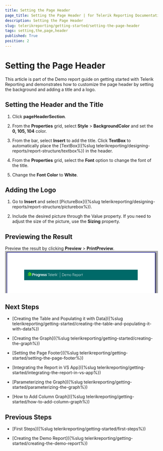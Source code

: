 ```yaml
---
title: Setting the Page Header
page_title: Setting the Page Header | for Telerik Reporting Documentation
description: Setting the Page Header
slug: telerikreporting/getting-started/setting-the-page-header
tags: setting,the,page,header
published: True
position: 2
---
```


# Setting the Page Header



This article is part of the Demo report guide on getting started with Telerik Reporting and demonstrates         how to customize the page header by setting the background and adding a title and a logo.       

## Setting the Header and the Title

1. Click __pageHeaderSection__.             

1. From the __Properties__ grid, select __Style__ > __BackgroundColor__               and set the __0, 105, 104__ color.             

1. From the bar, select __Insert__ to add the title. Click __TextBox__               to automatically place the [TextBox]({%slug telerikreporting/designing-reports/report-structure/textbox%}) in the header.             

1. From the __Properties__ grid, select the __Font__ option to change the font of the title.             

1. Change the __Font Color__ to __White__.             

## Adding the Logo

1. Go to __Insert__ and select [PictureBox]({%slug telerikreporting/designing-reports/report-structure/picturebox%}).             

1. Include the desired picture through the Value property. If you need to adjust the size of the picture, use the __Sizing__ property.             

## Previewing the Result

Preview the result by clicking __Preview__ > __PrintPreview__.           
  ![Page Header](images/PageHeader.PNG)

## Next Steps

* [Creating the Table and Populating it with Data]({%slug telerikreporting/getting-started/creating-the-table-and-populating-it-with-data%})

* [Creating the Graph]({%slug telerikreporting/getting-started/creating-the-graph%})

* [Setting the Page Footer]({%slug telerikreporting/getting-started/setting-the-page-footer%})

* [Integrating the Report in VS App]({%slug telerikreporting/getting-started/integrating-the-report-in-vs-app%})

* [Parameterizing the Graph]({%slug telerikreporting/getting-started/parameterizing-the-graph%})

* [How to Add Column Graph]({%slug telerikreporting/getting-started/how-to-add-column-graph%})

## Previous Steps

* [First Steps]({%slug telerikreporting/getting-started/first-steps%})

* [Creating the Demo Report]({%slug telerikreporting/getting-started/creating-the-demo-report%})
